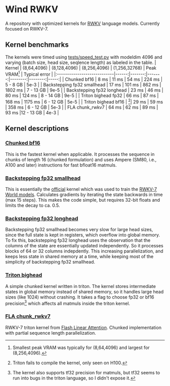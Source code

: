 # Wind RWKV
A repository with optimized kernels for [RWKV](https://github.com/BlinkDL/RWKV-LM/) language models. Currently focused on RWKV-7.

## Kernel benchmarks
The kernels were timed using [tests/speed_test.py](tests/speed_test.py) with modeldim 4096 and varying (batch size, head size, seqlence length) as labeled in the table.
| Kernel  | (8,64,4096) | (8,128,4096) | (8,256,4096) | (1,256,32768) | Peak VRAM[^1] | Typical error |
|:----------------------------|------:|-------:|-------:|--------:|--------:|-----:|
| Chunked bf16                |  8 ms |  11 ms |  54 ms |  224 ms |  5 - 8 GB | 5e-3 |
| Backstepping fp32 smallhead | 17 ms | 101 ms | 862 ms | 1802 ms | 7 - 13 GB | 9e-5 |
| Backstepping fp32 longhead  | 23 ms |  46 ms |  80 ms |  124 ms | 8 - 14 GB | 9e-5 |
| Triton bighead fp32         | 66 ms |  87 ms | 168 ms | 1175 ms | 6 - 12 GB | 5e-5 |
| Triton bighead bf16         |   [^2]|  29 ms |  59 ms |  358 ms | 6 - 12 GB | 5e-3 |
| FLA chunk_rwkv7             | 64 ms |  62 ms |  89 ms |   93 ms |12 - 13 GB | 4e-3 |
[^1]: Smallest peak VRAM was typically for (8,64,4096) and largest for (8,256,4096).
[^2]: Triton fails to compile the kernel, only seen on H100. 


## Kernel descriptions
### [Chunked bf16](wind_rwkv/rwkv7/chunked_cuda/chunked_cuda.cu)
This is the fastest kernel when applicable. It processes the sequence in chunks of length 16 (chunked formulation) and uses Ampere (SM80, i.e., A100 and later) instructions for fast bfloat16 matmuls.
### [Backstepping fp32 smallhead](wind_rwkv/rwkv7/backstepping_smallhead/backstepping_smallhead.cu)
This is essentially the [official](https://github.com/BlinkDL/RWKV-LM/blob/main/RWKV-v5/cuda/wkv7_cuda.cu) kernel which was used to train the [RWKV-7 World models](https://huggingface.co/BlinkDL/rwkv-7-world). Calculates gradients by iterating the state backwards in time (max 15 steps). This makes the code simple, but requires 32-bit floats and limits the decay to ca. 0.5.
### [Backstepping fp32 longhead](wind_rwkv/rwkv7/backstepping_longhead/backstepping_longhead.cu)
Backstepping fp32 smallhead becomes very slow for large head sizes, since the full state is kept in registers, which overflow into global memory. To fix this, backstepping fp32 longhead uses the observation that the columns of the state are essentially updated independently. So it processes blocks of 64 or 32 columns indepdently. This increasing parallelization, and keeps less state in shared memory at a time, while keeping most of the simplicity of backstepping fp32 smallhead.
### [Triton bighead](wind_rwkv/rwkv7/triton_bighead.py)
A simple chunked kernel written in triton. The kernel stores intermediate states in global memory instead of shared memory, so it handles large head sizes (like 1024) without crashing. It takes a flag to choose fp32 or bf16 precision[^3] which affects all matmuls inside the triton kernel.
### [FLA chunk_rwkv7](https://github.com/fla-org/flash-linear-attention/blob/main/fla/ops/rwkv7/chunk.py)
RWKV-7 triton kernel from [Flash Linear Attention](https://github.com/fla-org/flash-linear-attention). Chunked implementation with partial sequence length parallelization.

[^3]: The kernel also supports tf32 precision for matmuls, but tf32 seems to run into bugs in the triton language, so I didn't expose it. 
